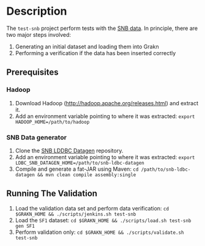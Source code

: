 # Description
The `test-snb` project perform tests with the [SNB data](ldbcouncil.org/developer/snb). In principle, there are two major steps involved:
1. Generating an initial dataset and loading them into Grakn
2. Performing a verification if the data has been inserted correctly

## Prerequisites
### Hadoop
1. Download Hadoop (http://hadoop.apache.org/releases.html) and extract it.
2. Add an environment variable pointing to where it was extracted: `export HADOOP_HOME=/path/to/hadoop`

### SNB Data generator
1. Clone the [SNB LDDBC Datagen](https://github.com/ldbc/ldbc_snb_datagen) repository.
2. Add an environment variable pointing to where it was extracted: `export LDBC_SNB_DATAGEN_HOME=/path/to/snb-ldbc-datagen`
3. Compile and generate a fat-JAR using Maven: `cd /path/to/snb-ldbc-datagen && mvn clean compile assembly:single`

## Running The Validation
1. Load the validation data set and perform data verification: `cd $GRAKN_HOME && ./scripts/jenkins.sh test-snb`
2. Load the `SF1` dataset: `cd $GRAKN_HOME && ./scripts/load.sh test-snb gen SF1`
3. Perform validation only: `cd $GRAKN_HOME && ./scripts/validate.sh test-snb`